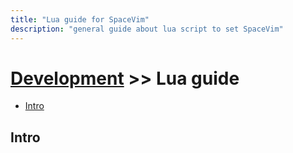 ```yaml
---
title: "Lua guide for SpaceVim"
description: "general guide about lua script to set SpaceVim"
---
```


# [Development](../) >> Lua guide


<!-- vim-markdown-toc GFM -->

- [Intro](#intro)

<!-- vim-markdown-toc -->

## Intro



